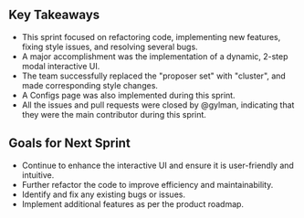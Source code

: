 ## Key Takeaways

- This sprint focused on refactoring code, implementing new features, fixing style issues, and resolving several bugs.
- A major accomplishment was the implementation of a dynamic, 2-step modal interactive UI.
- The team successfully replaced the "proposer set" with "cluster", and made corresponding style changes.
- A Configs page was also implemented during this sprint.
- All the issues and pull requests were closed by @gylman, indicating that they were the main contributor during this sprint.

## Goals for Next Sprint

- Continue to enhance the interactive UI and ensure it is user-friendly and intuitive.
- Further refactor the code to improve efficiency and maintainability.
- Identify and fix any existing bugs or issues.
- Implement additional features as per the product roadmap.

